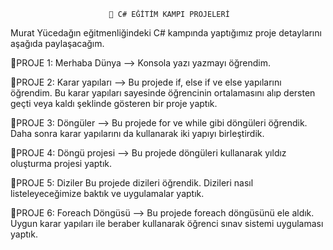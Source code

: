                           🌟 C# EĞİTİM KAMPI PROJELERİ
Murat Yücedağın eğitmenliğindeki C# kampında yaptığımız proje detaylarını aşağıda paylaşacağım.

🎀PROJE 1: Merhaba Dünya -->
Konsola yazı yazmayı öğrendim.

🎀PROJE 2: Karar yapıları -->
Bu projede if, else if ve else yapılarını öğrendim. Bu karar yapıları sayesinde öğrencinin ortalamasını alıp dersten geçti veya kaldı şeklinde gösteren bir proje yaptık.

🎀PROJE 3: Döngüler -->
Bu projede for ve while gibi döngüleri öğrendik. Daha sonra karar yapılarını da kullanarak iki yapıyı birleştirdik.

🎀PROJE 4: Döngü projesi -->
Bu projede döngüleri kullanarak yıldız oluşturma projesi yaptık.

🎀PROJE 5: Diziler
Bu projede dizileri öğrendik. Dizileri nasıl listeleyeceğimize baktık ve uygulamalar yaptık.

🎀PROJE 6: Foreach Döngüsü -->
Bu projede foreach döngüsünü ele aldık. Uygun karar yapıları ile beraber kullanarak öğrenci sınav sistemi uygulaması yaptık.

